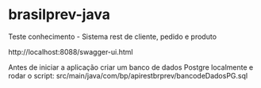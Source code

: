 # brasilprev-java
Teste conhecimento - Sistema rest de cliente, pedido e produto

http://localhost:8088/swagger-ui.html

Antes de iniciar a aplicação criar um banco de dados Postgre localmente e rodar o script:
src/main/java/com/bp/apirestbrprev/bancodeDadosPG.sql

